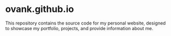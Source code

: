 # ovank.github.io
This repository contains the source code for my personal website, designed to showcase my portfolio, projects, and provide information about me.
